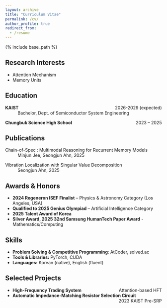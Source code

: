 ```yaml
---
layout: archive
title: "Curriculum Vitae"
permalink: /cv/
author_profile: true
redirect_from:
  - /resume
---
```


{% include base_path %}

<section id="Research Interest">
  <h2>Research Interests</h2>
  <ul>
    <li>Attention Mechanism</li>
    <li>Memory Units</li>
  </ul>
</section>

<section id="education">
  <h2>Education</h2>
  <dl>
    <dt><strong>KAIST</strong> &nbsp; <span style="float:right;">2026-2029 (expected)</span></dt>
    <dd> Bachelor, Dept. of Semiconductor System Engineering</dd>
  </dl>
  <dl>
    <dt><strong>Chungbuk Science High School</strong> &nbsp; <span style="float:right;">2023 – 2025</span></dt>
  </dl>
</section>

<section id="publications">
  <h2>Publications</h2>
  <dl>
    <dt>Chain-of-Spec : Multimodal Reasoning for Recurrent Memory Models</dt>
    <dd>Minjun Jee, Seongjun Ahn, 2025</dd>
  </dl>
  <dl>
    <dt>Vibration Localization with Singular Value Decomposition</dt>
    <dd>Seongjun Ahn, 2025</dd>
  </dl>
</section>
<!--
  <ul>
    {% for post in site.publications reversed %}
      {% include archive-single-cv.html %}
    {% endfor %}
  </ul>
-->

<section id="achievements">
  <h2>Awards & Honors</h2>
  <ul>
    <li><strong>2024 Regeneron ISEF Finalist</strong> – Physics & Astronomy Category (Los Angeles, USA)</li>
    <li><strong>Qualified to 2025 Genius Olympiad</strong> – Artificial Intelligence Category</li>
    <li><strong>2025 Talent Award of Korea</strong></li>
    <li><strong>Silver Award, 2025 32nd Samsung HumanTech Paper Award</strong> - Mathematics/Computing</li>
  </ul>
</section>

<section id="skills">
  <h2>Skills</h2>
  <ul>
    <li><strong>Problem Solving & Competitive Programming</strong>: AtCoder, solved.ac</li>
    <li><strong>Tools & Libraries:</strong> PyTorch, CUDA</li>
    <li><strong>Languages:</strong> Korean (native), English (fluent)</li>
  </ul>
</section>

<section id="projects">
  <h2>Selected Projects</h2>
  <ul>
    <li><strong>High-Frequency Trading System</strong> &nbsp; <span style="float:right;">Attention-based HFT</span></li>
    <li><strong>Automatic Impedance-Matching Resistor Selection Circuit</strong> &nbsp; <span style="float:right;">2023 KAIST Pre-SRP</span></li>
  </ul>
</section>

<section id="contact">

